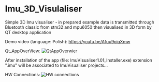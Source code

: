 # Imu_3D_Visulaliser

Simple 3D Imu visualiser - in prepared example data is transmitted through Bluetooth classic from stm32 and mpu6050 then visualised in 3D form by QT desktop application

Demo video (language: Polish):
https://youtu.be/Afuu9oiqXmw

 Qt_AppOverView:
![QtAppOverwier](https://github.com/trteodor/Imu_3D_Visulaliser/blob/master/Pictures/Qt_DesktopAppOverVieww.jpg)

After installation of the app (file: ImuVIsualiser1.01_Installer.exe) extension ".imu" will be associated to ImuVisualiser projects...

HW Connections:
![HW connections](https://github.com/trteodor/Imu_3D_Visulaliser/blob/master/Pictures/Imu_VisualiserOverView_picture.png)
